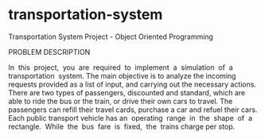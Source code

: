 # transportation-system
Transportation System Project - Object Oriented Programming

PROBLEM DESCRIPTION

In  this  project,  you  are  required  to  implement  a  simulation  of  a  transportation  system. The main objective is to analyze the incoming requests provided as a list of input, and carrying out the necessary actions. 
There are two types of passengers, discounted and standard, which are able to ride the bus or the train, or drive their own cars to travel. The passengers can refill their travel cards, purchase a car and refuel their cars. Each public transport vehicle has an  operating  range  in  the  shape  of  a  rectangle.  While  the  bus  fare  is  fixed,  the  trains charge per stop.